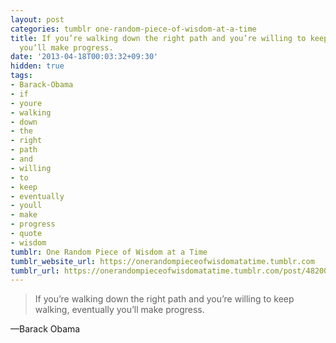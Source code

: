 ```yaml
---
layout: post
categories: tumblr one-random-piece-of-wisdom-at-a-time
title: If you’re walking down the right path and you’re willing to keep walking, eventually
  you’ll make progress.
date: '2013-04-18T00:03:32+09:30'
hidden: true
tags:
- Barack-Obama
- if
- youre
- walking
- down
- the
- right
- path
- and
- willing
- to
- keep
- eventually
- youll
- make
- progress
- quote
- wisdom
tumblr: One Random Piece of Wisdom at a Time
tumblr_website_url: https://onerandompieceofwisdomatatime.tumblr.com
tumblr_url: https://onerandompieceofwisdomatatime.tumblr.com/post/48200116982/if-youre-walking-down-the-right-path-and-youre
---
```

> If you’re walking down the right path and you’re willing to keep walking, eventually you’ll make progress.

—Barack Obama
